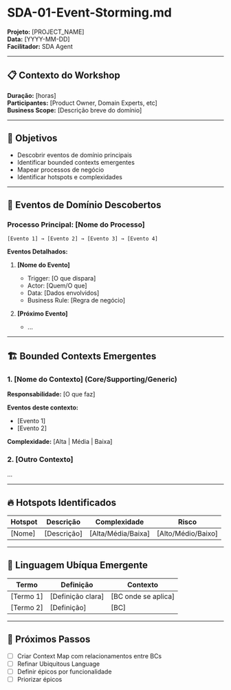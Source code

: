 <!--
MARKDOWN FORMATTING:
- Use 2 spaces at end of line for compact line breaks (metadata)
- Use blank lines between sections for readability (content)
- Validate in Markdown preview before committing
-->

# SDA-01-Event-Storming.md

**Projeto:** [PROJECT_NAME]  
**Data:** [YYYY-MM-DD]  
**Facilitador:** SDA Agent  

---

## 📋 Contexto do Workshop

**Duração:** [horas]  
**Participantes:** [Product Owner, Domain Experts, etc]  
**Business Scope:** [Descrição breve do domínio]  

---

## 🎯 Objetivos

- Descobrir eventos de domínio principais
- Identificar bounded contexts emergentes
- Mapear processos de negócio
- Identificar hotspots e complexidades

---

## 📝 Eventos de Domínio Descobertos

### Processo Principal: [Nome do Processo]

```
[Evento 1] → [Evento 2] → [Evento 3] → [Evento 4]
```

**Eventos Detalhados:**  

1. **[Nome do Evento]**
   - Trigger: [O que dispara]
   - Actor: [Quem/O que]
   - Data: [Dados envolvidos]
   - Business Rule: [Regra de negócio]

2. **[Próximo Evento]**
   - ...

---

## 🏗️ Bounded Contexts Emergentes

### 1. [Nome do Contexto] (Core/Supporting/Generic)

**Responsabilidade:** [O que faz]  

**Eventos deste contexto:**  
- [Evento 1]
- [Evento 2]

**Complexidade:** [Alta | Média | Baixa]  

### 2. [Outro Contexto]
...

---

## 🔥 Hotspots Identificados

| Hotspot | Descrição | Complexidade | Risco |
|---------|-----------|--------------|-------|
| [Nome] | [Descrição] | [Alta/Média/Baixa] | [Alto/Médio/Baixo] |

---

## 📖 Linguagem Ubíqua Emergente

| Termo | Definição | Contexto |
|-------|-----------|----------|
| [Termo 1] | [Definição clara] | [BC onde se aplica] |
| [Termo 2] | [Definição] | [BC] |

---

## 🎯 Próximos Passos

- [ ] Criar Context Map com relacionamentos entre BCs
- [ ] Refinar Ubiquitous Language
- [ ] Definir épicos por funcionalidade
- [ ] Priorizar épicos
